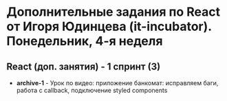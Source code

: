 # Дополнительные задания по React от Игоря Юдинцева (it-incubator). Понедельник, 4-я неделя

## React (доп. занятия) - 1 спринт (3)

- **archive-1** - Урок по видео: приложение банкомат: исправляем баги, работа с callback, подключение styled components
